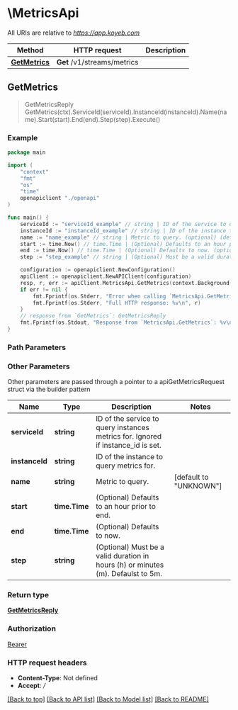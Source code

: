 # \MetricsApi

All URIs are relative to *https://app.koyeb.com*

Method | HTTP request | Description
------------- | ------------- | -------------
[**GetMetrics**](MetricsApi.md#GetMetrics) | **Get** /v1/streams/metrics | 



## GetMetrics

> GetMetricsReply GetMetrics(ctx).ServiceId(serviceId).InstanceId(instanceId).Name(name).Start(start).End(end).Step(step).Execute()



### Example

```go
package main

import (
    "context"
    "fmt"
    "os"
    "time"
    openapiclient "./openapi"
)

func main() {
    serviceId := "serviceId_example" // string | ID of the service to query instances metrics for. Ignored if instance_id is set. (optional)
    instanceId := "instanceId_example" // string | ID of the instance to query metrics for. (optional)
    name := "name_example" // string | Metric to query. (optional) (default to "UNKNOWN")
    start := time.Now() // time.Time | (Optional) Defaults to an hour prior to end. (optional)
    end := time.Now() // time.Time | (Optional) Defaults to now. (optional)
    step := "step_example" // string | (Optional) Must be a valid duration in hours (h) or minutes (m). Defaulst to 5m. (optional)

    configuration := openapiclient.NewConfiguration()
    apiClient := openapiclient.NewAPIClient(configuration)
    resp, r, err := apiClient.MetricsApi.GetMetrics(context.Background()).ServiceId(serviceId).InstanceId(instanceId).Name(name).Start(start).End(end).Step(step).Execute()
    if err != nil {
        fmt.Fprintf(os.Stderr, "Error when calling `MetricsApi.GetMetrics``: %v\n", err)
        fmt.Fprintf(os.Stderr, "Full HTTP response: %v\n", r)
    }
    // response from `GetMetrics`: GetMetricsReply
    fmt.Fprintf(os.Stdout, "Response from `MetricsApi.GetMetrics`: %v\n", resp)
}
```

### Path Parameters



### Other Parameters

Other parameters are passed through a pointer to a apiGetMetricsRequest struct via the builder pattern


Name | Type | Description  | Notes
------------- | ------------- | ------------- | -------------
 **serviceId** | **string** | ID of the service to query instances metrics for. Ignored if instance_id is set. | 
 **instanceId** | **string** | ID of the instance to query metrics for. | 
 **name** | **string** | Metric to query. | [default to &quot;UNKNOWN&quot;]
 **start** | **time.Time** | (Optional) Defaults to an hour prior to end. | 
 **end** | **time.Time** | (Optional) Defaults to now. | 
 **step** | **string** | (Optional) Must be a valid duration in hours (h) or minutes (m). Defaulst to 5m. | 

### Return type

[**GetMetricsReply**](GetMetricsReply.md)

### Authorization

[Bearer](../README.md#Bearer)

### HTTP request headers

- **Content-Type**: Not defined
- **Accept**: */*

[[Back to top]](#) [[Back to API list]](../README.md#documentation-for-api-endpoints)
[[Back to Model list]](../README.md#documentation-for-models)
[[Back to README]](../README.md)

